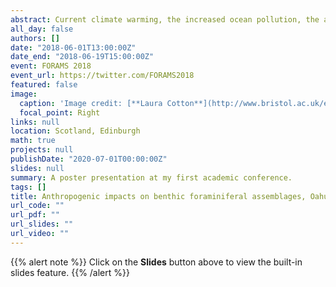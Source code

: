 ```yaml
---
abstract: Current climate warming, the increased ocean pollution, the acidification of the oceans, and the manifold forms of habitat destruction endanger modern marine ecosystems. To understand the extent, causes and consequences of the ongoing global change, quantitative data about the change through time must be compiled. Furthermore, methods to identify and monitor the impact of climate change and anthropogenic stress on an ecosystem through time together with indicators of the ecological condition of the environment are vitally needed. 
all_day: false
authors: []
date: "2018-06-01T13:00:00Z"
date_end: "2018-06-19T15:00:00Z"
event: FORAMS 2018
event_url: https://twitter.com/FORAMS2018
featured: false
image:
  caption: 'Image credit: [**Laura Cotton**](http://www.bristol.ac.uk/earthsciences/people/laura-j-cotton/index.html)'
  focal_point: Right
links: null
location: Scotland, Edinburgh
math: true
projects: null
publishDate: "2020-07-01T00:00:00Z"
slides: null
summary: A poster presentation at my first academic conference.
tags: []
title: Anthropogenic impacts on benthic foraminiferal assemblages, Oahu, Hawaii 
url_code: ""
url_pdf: ""
url_slides: ""
url_video: ""
---
```


{{% alert note %}}
Click on the **Slides** button above to view the built-in slides feature.
{{% /alert %}}

